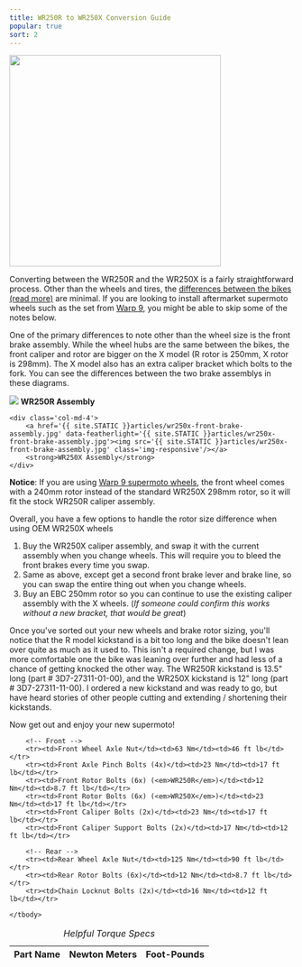 ```yaml
---
title: WR250R to WR250X Conversion Guide
popular: true
sort: 2
---
```


<a href='{{ site.STATIC }}articles/supermoto-conversion.jpg' data-featherlight='{{ site.STATIC }}articles/supermoto-conversion.jpg' target='_blank'>
	<img src='{{ site.STATIC }}articles/supermoto-conversion.jpg' class='img-responsive img-rounded img-right' width='375px'/>
</a>

Converting between the WR250R and the WR250X is a fairly straightforward process. Other than the wheels and tires, the <a href='/articles/differences-between-the-wr250r-and-wr250x.html'>differences between the bikes (read more)</a> are minimal. If you are looking to install aftermarket supermoto wheels such as the set from <a href='http://www.warp9racing.com/sm_wheels_yamaha.html' target='_blank'>Warp 9</a>, you might be able to skip some of the notes below.

One of the primary differences to note other than the wheel size is the front brake assembly. While the wheel hubs are the same between the bikes, the front caliper and rotor are bigger on the X model (R rotor is 250mm, X rotor is 298mm). The X model also has an extra caliper bracket which bolts to the fork. You can see the differences between the two brake assemblys in these diagrams.

<div class='row'>
	<div class='col-md-4 col-md-offset-2'>
		<a href='{{ site.STATIC }}articles/wr250r-front-brake-assembly.jpg' data-featherlight='{{ site.STATIC }}articles/wr250r-front-brake-assembly.jpg'><img src='{{ site.STATIC }}articles/wr250r-front-brake-assembly.jpg' class='img-responsive'/></a>
		<strong>WR250R Assembly</strong>
	</div>
	
	<div class='col-md-4'>
		<a href='{{ site.STATIC }}articles/wr250x-front-brake-assembly.jpg' data-featherlight='{{ site.STATIC }}articles/wr250x-front-brake-assembly.jpg'><img src='{{ site.STATIC }}articles/wr250x-front-brake-assembly.jpg' class='img-responsive'/></a>
		<strong>WR250X Assembly</strong>
	</div>
</div>

<div class='alert alert-info'>
	<strong>Notice</strong>: If you are using <a href='http://www.warp9racing.com/sm_wheels_yamaha.html' target='_blank'>Warp 9 supermoto wheels</a>, the front wheel comes with a 240mm rotor instead of the standard WR250X 298mm rotor, so it will fit the stock WR250R caliper assembly.
</div>

Overall, you have a few options to handle the rotor size difference when using OEM WR250X wheels 

1. Buy the WR250X caliper assembly, and swap it with the current assembly when you change wheels. This will require you to bleed the front brakes every time you swap.
2. Same as above, except get a second front brake lever and brake line, so you can swap the entire thing out when you change wheels.
3. Buy an EBC 250mm rotor so you can continue to use the existing caliper assembly with the X wheels. (_If someone could confirm this works without a new bracket, that would be great_)

Once you've sorted out your new wheels and brake rotor sizing, you'll notice that the R model kickstand is a bit too long and the bike doesn't lean over quite as much as it used to. This isn't a required change, but I was more comfortable one the bike was leaning over further and had less of a chance of getting knocked the other way. The WR250R kickstand is 13.5" long (part # 3D7-27311-01-00), and the WR250X kickstand is 12" long (part # 3D7-27311-11-00). I ordered a new kickstand and was ready to go, but have heard stories of other people cutting and extending / shortening their kickstands.

Now get out and enjoy your new supermoto!

<table class='table table-striped data-table'>
	<caption><em>Helpful Torque Specs</em></caption>
	<thead>
		<tr>
			<th>Part Name</th>
			<th>Newton Meters</th>
			<th>Foot-Pounds</th>
		</tr>
	</thead>
	<tbody>
		
		<!-- Front -->
		<tr><td>Front Wheel Axle Nut</td><td>63 Nm</td><td>46 ft lb</td></tr>
		<tr><td>Front Axle Pinch Bolts (4x)</td><td>23 Nm</td><td>17 ft lb</td></tr>
		<tr><td>Front Rotor Bolts (6x) (<em>WR250R</em>)</td><td>12 Nm</td><td>8.7 ft lb</td></tr>
		<tr><td>Front Rotor Bolts (6x) (<em>WR250X</em>)</td><td>23 Nm</td><td>17 ft lb</td></tr>
		<tr><td>Front Caliper Bolts (2x)</td><td>23 Nm</td><td>17 ft lb</td></tr>
		<tr><td>Front Caliper Support Bolts (2x)</td><td>17 Nm</td><td>12 ft lb</td></tr>
		
		<!-- Rear -->
		<tr><td>Rear Wheel Axle Nut</td><td>125 Nm</td><td>90 ft lb</td></tr>
		<tr><td>Rear Rotor Bolts (6x)</td><td>12 Nm</td><td>8.7 ft lb</td></tr>
		<tr><td>Chain Locknut Bolts (2x)</td><td>16 Nm</td><td>12 ft lb</td></tr>
		
	</tbody>
</table>

